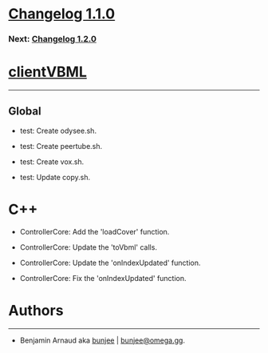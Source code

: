 # [Changelog 1.1.0](https://omega.gg/MotionMonkey/changes/1.1.0.html)

### Next: [Changelog 1.2.0](1.2.0.html)

# [clientVBML](https://omega.gg/clientVBML)
---

## Global

- test: Create odysee.sh.

- test: Create peertube.sh.

- test: Create vox.sh.

- test: Update copy.sh.


# C++

- ControllerCore: Add the 'loadCover' function.

- ControllerCore: Update the 'toVbml' calls.

- ControllerCore: Update the 'onIndexUpdated' function.

- ControllerCore: Fix the 'onIndexUpdated' function.


# Authors
---

- Benjamin Arnaud aka [bunjee](https://bunjee.me) | <bunjee@omega.gg>.
